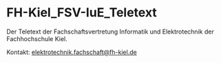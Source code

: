 # FH-Kiel_FSV-IuE_Teletext
Der Teletext der Fachschaftsvertretung Informatik und Elektrotechnik der Fachhochschule Kiel. 

Kontakt: elektrotechnik.fachschaft@fh-kiel.de
